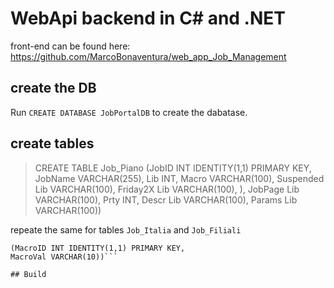 # WebApi backend in C# and .NET
front-end can be found here: https://github.com/MarcoBonaventura/web_app_Job_Management

## create the DB
Run `CREATE DATABASE JobPortalDB` to create the dabatase.

## create  tables

>CREATE TABLE Job_Piano 
>(JobID INT IDENTITY(1,1) PRIMARY KEY, 
>JobName VARCHAR(255), 
>Lib INT, 
>Macro VARCHAR(100), 
>Suspended Lib VARCHAR(100), 
>Friday2X Lib VARCHAR(100), ),
>JobPage Lib VARCHAR(100),
>Prty INT,
>Descr Lib VARCHAR(100),
>Params Lib VARCHAR(100))

repeate the same for tables `Job_Italia` and `Job_Filiali`

```CREATE TABLE Macro
(MacroID INT IDENTITY(1,1) PRIMARY KEY,
MacroVal VARCHAR(10))```  

## Build
